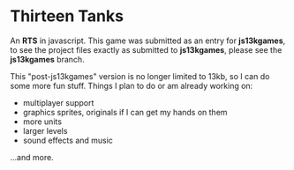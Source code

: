 Thirteen Tanks
==============

An **RTS** in javascript.
This game was submitted as an entry for **js13kgames**, to see the project files exactly as submitted to
**js13kgames**, please see the **js13kgames** branch. 

This "post-js13kgames" version is no longer limited to 13kb, so I can do some more fun stuff.
Things I plan to do or am already working on:

* multiplayer support
* graphics sprites, originals if I can get my hands on them
* more units
* larger levels
* sound effects and music

...and more.

 
